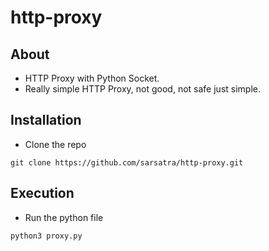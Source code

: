 # http-proxy
## About
* HTTP Proxy with Python Socket.
* Really simple HTTP Proxy, not good, not safe just simple.
## Installation
* Clone the repo
```
git clone https://github.com/sarsatra/http-proxy.git
```
## Execution
* Run the python file
```
python3 proxy.py
```
